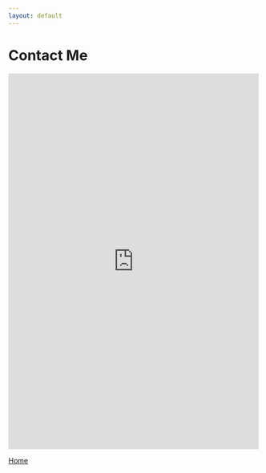 ```yaml
---
layout: default
---
```

# Contact Me

<iframe src="https://docs.google.com/forms/d/e/1FAIpQLSd_1X8BaJMjxVS1QAj9TQjA1W37xWAqt3cFwXvpeNsYuhRoBg/viewform?embedded=true" width="500" height="750" frameborder="0" marginheight="0" marginwidth="0">Loading...</iframe>

[Home](./)
